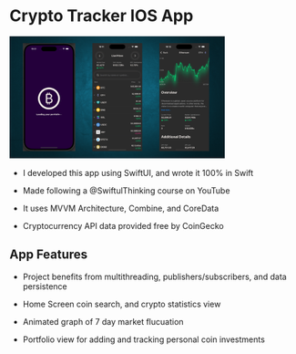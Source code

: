 # Crypto Tracker IOS App

<p align="left">
    <img src="https://github.com/scottyschwartzowen/AshtariaCrypto/blob/main/AshtariaCrypto/Assets.xcassets/Images/crypto-tracker.imageset/crypto-tracker.png" alt="Mappin App Image" width="75%" />
</p>

- I developed this app using SwiftUI, and wrote it 100% in Swift

- Made following a @SwiftulThinking course on YouTube

- It uses MVVM Architecture, Combine, and CoreData

- Cryptocurrency API data provided free by CoinGecko

## App Features

- Project benefits from multithreading, publishers/subscribers, and data persistence

- Home Screen coin search, and crypto statistics view

- Animated graph of 7 day market flucuation

- Portfolio view for adding and tracking personal coin investments
